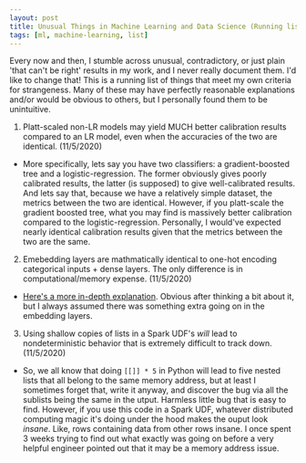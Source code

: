 ```yaml
---
layout: post
title: Unusual Things in Machine Learning and Data Science (Running list)
tags: [ml, machine-learning, list]
---
```

Every now and then, I stumble across unusual, contradictory, or just plain 'that can't be right' results in my work, and I never really document them. I'd like to change that! This is a running list of things that meet my own criteria for strangeness. Many of these may have perfectly reasonable explanations and/or would be obvious to others, but I personally found them to be unintuitive. 

1. Platt-scaled non-LR models may yield MUCH better calibration results compared to an LR model, even when the accuracies of the two are identical. (11/5/2020)
  * More specifically, lets say you have two classifiers: a gradient-boosted tree and a logistic-regression. The former obviously gives poorly calibrated results, the latter (is supposed) to give well-calibrated results. And lets say that, because we have a relatively simple dataset, the metrics between the two are identical. However, if you platt-scale the gradient boosted tree, what you may find is massively better calibration compared to the logistic-regression. Personally, I would've expected nearly identical calibration results given that the metrics between the two are the same. 
  
  
2. Emebedding layers are mathmatically identical to one-hot encoding categorical inputs + dense layers. The only difference is in computational/memory expense. (11/5/2020)
  * [Here's a more in-depth explanation](https://stackoverflow.com/questions/47868265/what-is-the-difference-between-an-embedding-layer-and-a-dense-layer). Obvious after thinking a bit about it, but I always assumed there was something extra going on in the embedding layers. 
  
 
3. Using shallow copies of lists in a Spark UDF's *will* lead to nondeterministic behavior that is extremely difficult to track down. (11/5/2020)
  * So, we all know that doing `[[]] * 5` in Python will lead to five nested lists that all belong to the same memory address, but at least I sometimes forget that, write it anyway, and discover the bug via all the sublists being the same in the utput. Harmless little bug that is easy to find. However, if you use this code in a Spark UDF, whatever distributed computing magic it's doing under the hood makes the ouput look *insane*. Like, rows containing data from other rows insane. I once spent 3 weeks trying to find out what exactly was going on before a very helpful engineer pointed out that it may be a memory address issue. 
